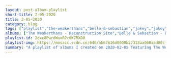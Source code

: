 ```yaml
---
layout: post-album-playlist
short-title: 2-05-2020
title: 2-05-2020
category: blog
tags: ["playlist","the-weakerthans","belle-&-sebastian","jakey","jakey","jakey","jakey","jakey","jakey","green-day","various-artists","various-artists","mock-orange","mock-orange","mock-orange","various-artists","streetlight-manifesto"]
albums: ["The Weakerthans - Reconstruction Site","Belle & Sebastian - Days of the Bagnold Summer","Jakey - Not Dead Yet","Jakey - Moby Dick","Jakey - Medium","Jakey - Saintlike","Jakey - South Dakota","Jakey - Cafeteria","Green Day - Father of All...","Various Artists - Funeral","Various Artists - ASCENSION","Mock Orange - Daniels e.p. 2","Mock Orange - A Twenty Band Compilation","Mock Orange - Neo Travel Kit","Various Artists - A Collection of Bees, Pt. 1","Streetlight Manifesto - Somewhere in the Between"]
playlist-id: 2dxc8PwrdWuxR2r0K7MXD8
playlist-img: https://mosaic.scdn.co/640/ab67616d0000b27318aa060a5d80cf182c2857eaab67616d0000b2734769c91060c04fee0ee3a511ab67616d0000b27349975866363b47754b3b1fe1ab67616d0000b273a7fc8aed0ce5a33da92b74f2
summary: "A playlist of albums I created on 2020-02-05 featuring The Weakerthans, Belle & Sebastian, Jakey, Jakey, Jakey, Jakey, Jakey, Jakey, Green Day, Various Artists, Various Artists, Mock Orange, Mock Orange, Mock Orange, Various Artists, and Streetlight Manifesto."
---
```

